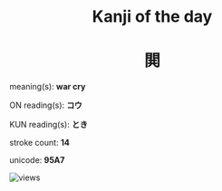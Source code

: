 <h1 align="center">Kanji of the day</h1>
<h1 align="center">閧</h1>
<p align="left">meaning(s): <b>war cry</b></p>
<p align="left">ON reading(s): <b>コウ</b></p>
<p align="left">KUN reading(s): <b>とき</b></p>
<p align="left">stroke count: <b>14</b></p>
<p align="left">unicode: <b>95A7</b></p>
<p align="left"><img src="https://komarev.com/ghpvc/?username=tristanwagner-kanjioftheday&label=Views&color=0e75b6&style=flat" alt="views"/></p>
